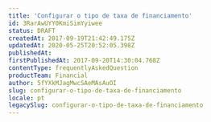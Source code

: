 ```yaml
---
title: 'Configurar o tipo de taxa de financiamento'
id: 3RarAwUYY0KmiSimYyiwee
status: DRAFT
createdAt: 2017-09-19T21:42:49.175Z
updatedAt: 2020-05-25T20:52:05.398Z
publishedAt: 
firstPublishedAt: 2017-09-20T14:30:04.768Z
contentType: frequentlyAskedQuestion
productTeam: Financial
author: 5fYXkMJagMwcSAeMAsAuOI
slug: configurar-o-tipo-de-taxa-de-financiamento
locale: pt
legacySlug: configurar-o-tipo-de-taxa-de-financiamento
---
```



